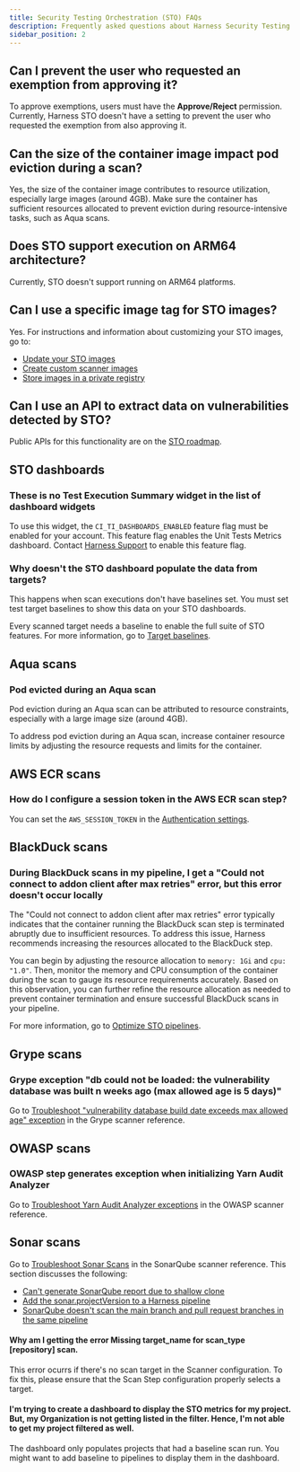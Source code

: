```yaml
---
title: Security Testing Orchestration (STO) FAQs
description: Frequently asked questions about Harness Security Testing Orchestration (STO).
sidebar_position: 2
---
```


## Can I prevent the user who requested an exemption from approving it?

To approve exemptions, users must have the **Approve/Reject** permission. Currently, Harness STO doesn't have a setting to prevent the user who requested the exemption from also approving it.

## Can the size of the container image impact pod eviction during a scan?

Yes, the size of the container image contributes to resource utilization, especially large images (around 4GB). Make sure the container has sufficient resources allocated to prevent eviction during resource-intensive tasks, such as Aqua scans.

## Does STO support execution on ARM64 architecture?

Currently, STO doesn't support running on ARM64 platforms.

## Can I use a specific image tag for STO images?

Yes. For instructions and information about customizing your STO images, go to:

- [Update your STO images](https://developer.harness.io/docs/security-testing-orchestration/use-sto/set-up-sto-pipelines/sto-images)
- [Create custom scanner images](https://developer.harness.io/docs/security-testing-orchestration/use-sto/set-up-sto-pipelines/create-custom-scan-images)
- [Store images in a private registry](https://developer.harness.io/docs/security-testing-orchestration/use-sto/set-up-sto-pipelines/download-images-from-private-registry)

## Can I use an API to extract data on vulnerabilities detected by STO?

Public APIs for this functionality are on the [STO roadmap](https://developer.harness.io/roadmap/#sto).

## STO dashboards

### These is no Test Execution Summary widget in the list of dashboard widgets

To use this widget, the `CI_TI_DASHBOARDS_ENABLED` feature flag must be enabled for your account. This feature flag enables the Unit Tests Metrics dashboard. Contact [Harness Support](mailto:support@harness.io) to enable this feature flag.

### Why doesn't the STO dashboard populate the data from targets?

This happens when scan executions don't have baselines set. You must set test target baselines to show this data on your STO dashboards. 

Every scanned target needs a baseline to enable the full suite of STO features. For more information, go to [Target baselines](/docs/security-testing-orchestration/use-sto/set-up-sto-pipelines/set-up-baselines). 

## Aqua scans

### Pod evicted during an Aqua scan

Pod eviction during an Aqua scan can be attributed to resource constraints, especially with a large image size (around 4GB).

To address pod eviction during an Aqua scan, increase container resource limits by adjusting the resource requests and limits for the container.

## AWS ECR scans

### How do I configure a session token in the AWS ECR scan step?

You can set the `AWS_SESSION_TOKEN` in the [Authentication settings](https://developer.harness.io/docs/security-testing-orchestration/sto-techref-category/aws-ecr-scanner-reference/#authentication).

## BlackDuck scans

### During BlackDuck scans in my pipeline, I get a "Could not connect to addon client after max retries" error, but this error doesn't occur locally

The "Could not connect to addon client after max retries" error typically indicates that the container running the BlackDuck scan step is terminated abruptly due to insufficient resources. To address this issue, Harness recommends increasing the resources allocated to the BlackDuck step.

You can begin by adjusting the resource allocation to `memory: 1Gi` and `cpu: "1.0"`. Then, monitor the memory and CPU consumption of the container during the scan to gauge its resource requirements accurately. Based on this observation, you can further refine the resource allocation as needed to prevent container termination and ensure successful BlackDuck scans in your pipeline.

For more information, go to [Optimize STO pipelines](/docs/security-testing-orchestration/use-sto/set-up-sto-pipelines/optimize-sto-pipelines).

## Grype scans

### Grype exception "db could not be loaded: the vulnerability database was built n weeks ago (max allowed age is 5 days)"

Go to [Troubleshoot "vulnerability database build date exceeds max allowed age" exception](/docs/security-testing-orchestration/sto-techref-category/grype/grype-scanner-reference#troubleshoot-vulnerability-database-build-date-exceeds-max-allowed-age-exception) in the Grype scanner reference.

## OWASP scans

### OWASP step generates exception when initializing Yarn Audit Analyzer 

<!-- https://harness.atlassian.net/browse/STO-6975 -->

Go to [Troubleshoot Yarn Audit Analyzer exceptions](/docs/security-testing-orchestration/sto-techref-category/owasp-scanner-reference#owasp-step-generates-yarn-audit-analyzer-exception) in the OWASP scanner reference.

## Sonar scans

Go to [Troubleshoot Sonar Scans](/docs/security-testing-orchestration/sto-techref-category/sonarqube-sonar-scanner-reference#troubleshoot-sonar-scans) in the SonarQube scanner reference. This section discusses the following:
- [Can't generate SonarQube report due to shallow clone](/docs/security-testing-orchestration/sto-techref-category/sonarqube-sonar-scanner-reference#sonarqube-doesnt-scan-the-main-branch-and-pull-request-branches-in-the-same-pipeline)
- [Add the sonar.projectVersion to a Harness pipeline](/docs/security-testing-orchestration/sto-techref-category/sonarqube-sonar-scanner-reference#add-the-sonarprojectversion-to-a-harness-pipeline)
- [SonarQube doesn't scan the main branch and pull request branches in the same pipeline](/docs/security-testing-orchestration/sto-techref-category/sonarqube-sonar-scanner-reference#sonarqube-doesnt-scan-the-main-branch-and-pull-request-branches-in-the-same-pipeline)

#### Why am I getting the error Missing target_name for scan_type [repository] scan.
This error ocurrs if there's no scan target in the Scanner configuration. To fix this, please ensure that the Scan Step configuration properly selects a target.

#### I'm trying to create a dashboard to display the STO metrics for my project. But, my Organization is not getting listed in the filter. Hence, I'm not able to get my project filtered as well.

The dashboard only populates projects that had a baseline scan run. You might want to add baseline to pipelines to display them in the dashboard.
